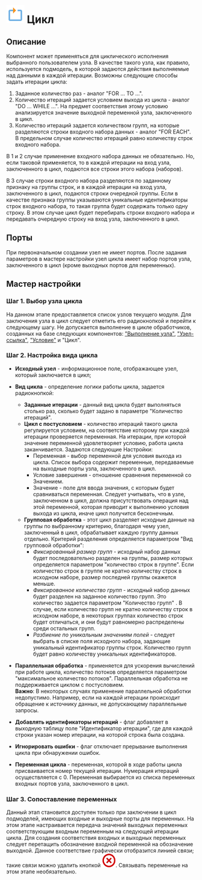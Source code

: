 # ![ ](../../media/app/icons/vendors/loop.svg) Цикл

## Описание

Компонент может применяться для циклического исполнения выбранного пользователем узла. В качестве такого узла, как правило, используется подмодель, в которой задаются действия выполняемые над данными в каждой итерации. Возможны следующие способы задать итерации цикла:

 1. Заданное количество раз - аналог "FOR ... TO ...".
 2. Количество итераций задается условием выхода из цикла - аналог "DO ... WHILE ...". На предмет соответствия этому условию анализируется значение выходной переменной узла, заключенного в цикл.
 3. Количество итераций задается количеством групп, на которые разделяются строки входного набора данных  - аналог "FOR EACH". В предельном случае количество итераций равно количеству строк входного набора.

В 1 и 2 случае применение входного набора данных не обязательно. Но, если таковой применяется, то в каждой итерации на вход узла, заключенного в цикл, подаются все строки этого набора (наборов).

В 3 случае строки входного набора разделяются по заданному признаку на группы строк, и в каждой итерации на вход узла, заключенного в цикл, подаются строки очередной группы. Если в качестве признака группы указываются уникальные идентификаторы строк входного набора, то такая группа будет содержать только одну строку. В этом случае цикл будет перебирать строки входного набора и передавать очередную строку на вход узла, заключенного в цикл.

## Порты

При первоначальном создании узел не имеет портов. После задания параметров в мастере настройки узел цикла имеет набор портов узла, заключенного в цикл (кроме выходных портов для переменных).

## Мастер настройки

### Шаг 1. Выбор узла цикла

На данном этапе предоставляется список узлов текущего модуля. Для заключения узла в цикл следует отметить его радиокнопкой и перейти к следующему шагу. Не допускается выполнение в цикле обработчиков, созданных на базе следующих компонентов: ["Выполнение узла"](./execute-node.md), ["Узел-ссылка"](./unit-link.md), ["Условие"](./condition.md) и "Цикл".

### Шаг 2. Настройка вида цикла

* **Исходный узел** - информационное поле, отображающее узел, который заключается в цикл;

* **Вид цикла** - определение логики работы цикла, задается радиокнопкой:
  * **Заданные итерации** - данный вид цикла будет выполняться столько раз, сколько будет задано в параметре "Количество итераций".
  * **Цикл с постусловием** - количество итераций такого цикла регулируется условием, на соответствие которому при каждой итерации проверяется переменная. На итерации, при которой значение переменной удовлетворяет условию, работа цикла заканчивается. Задаются следующие Настройки:
    * Переменная - выбор переменной для условия выхода из цикла. Список выбора содержит переменные, передаваемые на выходные порты узла, заключенного в цикл.
    * Условие завершения - отношение сравнения переменной со Значением.
    * Значение - поле для ввода значения, с которым будет сравниваться переменная. Следует учитывать, что в узле, заключенном в цикл, должна присутствовать операция над этой переменной, которая приводит к выполнению условия выхода из цикла, иначе цикл получится бесконечным.
  * **Групповая обработка** - этот цикл разделяет исходные данные на группы по выбранному критерию, благодаря чему узел, заключенный в цикл, обрабатывает каждую группу данных отдельно. Критерий разделения определяется параметром "Вид групповой обработки":
    * *Фиксированный размер групп* - исходный набор данных будет последовательно разделен на группы, размер которых определяется параметром "количество строк в группе". Если количество строк в группе не кратно количеству строк в исходном наборе, размер последней группы окажется меньше.
    * *Фиксированное количество групп* - исходный набор данных будет разделен на заданное количество групп. Это количество задается параметром "Количество групп" . В случае, если количество групп не кратно количеству строк в исходном наборе, в некоторых группах количество строк будет отличаться, и они будут равномерно распределены среди остальных групп.
    * *Разбиение по уникальным значениям полей* - следует выбрать в списке поля исходного набора, задающие уникальный идентификатор группы строк. Количество групп будет равно количеству уникальных идентификаторов.

* **Параллельная обработка** - применяется для ускорения вычислений при работе цикла, количество потоков определяется параметром "максимальное количество потоков". Параллельная обработка не поддерживается циклом с постусловием. <br>**Важно**: В некоторых случаях применение параллельной обработки недопустимо. Например, если на каждой итерации происходит обращение к источнику данных, не допускающему параллельные запросы.

* **Добавлять идентификаторы итераций** - флаг добавляет в выходную таблицу поле "Идентификатор итерации", где для каждой строки указан номер итерации, на которой строка была создана.

* **Игнорировать ошибки** - флаг отключает прерывание выполнения цикла при обнаружении ошибок.

* **Переменная цикла** - переменная, которой в ходе работы цикла присваивается номер текущей итерации. Нумерация итераций осуществляется с 0. Переменная выбирается из списка переменных входных портов узла, заключенного в цикл.

### Шаг 3. Сопоставление переменных

Данный этап становится доступен только при заключении в цикл подмоделей, имеющих входные и выходные порты для переменных. На этом этапе настраивается передача значений выходных переменных соответствующим входным переменным на следующей итерации цикла. Для создания соответствия входных и выходных переменных следует перетащить обозначение входной переменной на обозначение выходной. Данное соответствие графически отобразится линией связи; такие связи можно удалить кнопкой ![](../../media/app/icons/toolbar-18/toolbar-delete-join.svg).
Связывать переменные на этом этапе необязательно.
